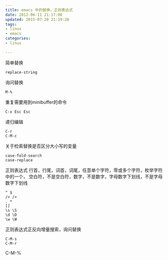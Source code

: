 ```yaml
---
title: emacs 中的替换，正则表达式
date: 2012-06-11 21:17:00
updated: 2015-07-20 21:19:28
tags: 
- linux
- emacs
categories: 
- linux

---
```

简单替换

    replace-string

询问替换

    M-%


<!--more-->


重复需要用到minibuffer的命令

    C-x Esc Esc

递归编辑

    C-r
    C-M-c

关于检索替换是否区分大小写的变量

    case-fold-search
    case-replace

正则表达式
行首，行尾，词首，词尾，任意单个字符，零或多个字符，枚举字符中的一个，
空白符，不是空白符，数字，不是数字，字母数字下划线，不是字母数字下划线

    ^ $
    /< />
    . *
    []
    \s \S
    \d \D
    \w \W

正则表达式正反向增量搜索，询问替换

    C-M-s
    C-M-r

C-M-% 